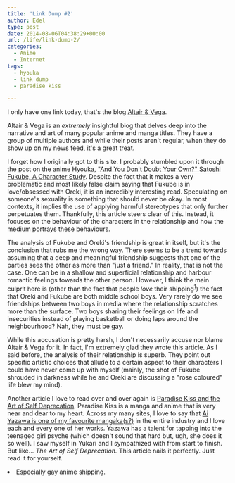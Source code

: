 ```yaml
---
title: 'Link Dump #2'
author: Edel
type: post
date: 2014-08-06T04:38:29+00:00
url: /life/link-dump-2/
categories:
  - Anime
  - Internet
tags:
  - hyouka
  - link dump
  - paradise kiss

---
```

I only have one link today, that's the blog [Altair & Vega][1].

Altair & Vega is an _extremely_ insightful blog that delves deep into the narrative and art of many popular anime and manga titles. They have a group of multiple authors and while their posts aren't regular, when they do show up on my news feed, it's a great treat.

I forget how I originally got to this site. I probably stumbled upon it through the post on the anime Hyouka, ["And You Don't Doubt Your Own?" Satoshi Fukube, A Character Study][2]. Despite the fact that it makes a very problematic and most likely false claim saying that Fukube is in love/obsessed with Oreki, it is an incredibly interesting read. Speculating on someone's sexuality is something that should never be okay. In most contexts, it implies the use of applying harmful stereotypes that only further perpetuates them. Thankfully, this article steers clear of this. Instead, it focuses on the behaviour of the characters in the relationship and how the medium portrays these behaviours.

The analysis of Fukube and Oreki's friendship is great in itself, but it's the conclusion that rubs me the wrong way. There seems to be a trend towards assuming that a deep and meaningful friendship suggests that one of the parties sees the other as more than "just a friend." In reality, that is not the case. One can be in a shallow and superficial relationship and harbour romantic feelings towards the other person. However, I think the main culprit here is (other than the fact that people _love_ their shipping<sup class="footnote"><a href="#foot_ajs-fn-id_1-818" id="back_ajs-fn-id_1-818">1</a></sup>) the fact that Oreki and Fukube are both middle school boys. Very rarely do we see friendships between two boys in media where the relationship scratches more than the surface. Two boys sharing their feelings on life and insecurities instead of playing basketball or doing laps around the neighbourhood? Nah, they must be gay.

While this accusation is pretty harsh, I don't necessarily accuse nor blame Altair & Vega for it. In fact, I'm extremely glad they wrote this article. As I said before, the analysis of their relationship is superb. They point out specific artistic choices that allude to a certain aspect to their characters I could have never come up with myself (mainly, the shot of Fukube shrouded in darkness while he and Oreki are discussing a "rose coloured" life blew my mind).

Another article I love to read over and over again is [Paradise Kiss and the Art of Self Deprecation][3]. Paradise Kiss is a manga and anime that is very near and dear to my heart. Across my many sites, I love to say that [Ai Yazawa is one of my favourite mangaka(s?)][4] in the entire industry and I love each and every one of her works. Yazawa has a talent for tapping into the teenaged girl psyche (which doesn't sound that hard but, ugh, she does it so well). I saw myself in Yukari and I sympathized with from start to finish. But like&#8230; _The Art of Self Deprecation._ This article nails it perfectly. Just read it for yourself.


  <li>
    <a id="foot_ajs-fn-id_1-818"></a>Especially gay anime shipping.&nbsp;&nbsp;<a class="ajs-back-link" href="#back_ajs-fn-id_1-818"></a>
  </li>


<div id="ajs-fn-id_1-818" style="display:none;margin:0;" class="ajs-footnote-popup">
  <div>
    Especially gay anime shipping.
  </div>
</div>

 [1]: http://altairandvega.net
 [2]: http://altairandvega.net/2012/07/15/and-you-dont-doubt-your-own-satoshi-fukube-a-character-study/
 [3]: http://altairandvega.net/2013/01/10/paradise-kiss-and-the-art-of-self-deprecation/
 [4]: http://books.mazohyst.org/i-have-an-ai-yazawa-addiction/